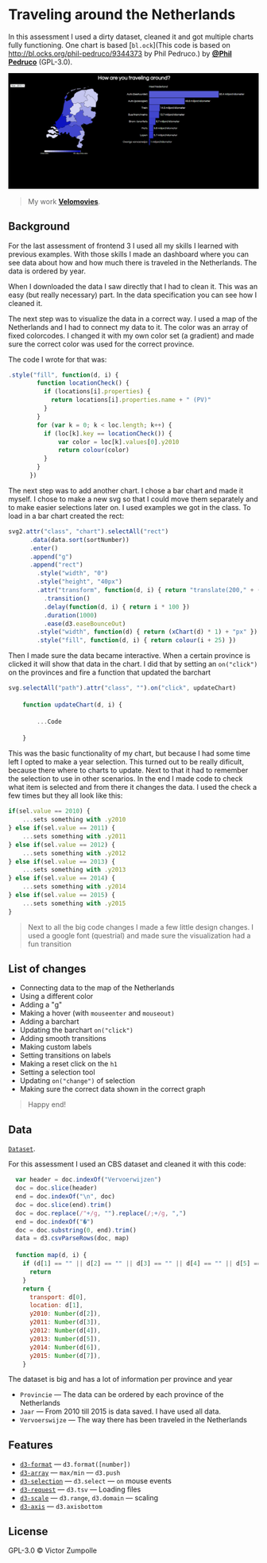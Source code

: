 # Traveling around the Netherlands

In this assessment I used a dirty dataset, cleaned it and got multiple charts fully functioning. One chart is based [`bl.ock`](This code is based on http://bl.ocks.org/phil-pedruco/9344373 by Phil Pedruco.) by
[**@Phil Pedruco**](https://github.com/phil-pedruco) (GPL-3.0).

![Preview image](preview.png)
> My work
> [**Velomovies**](https://velomovies.github.io/fe3-assessment-3/).

## Background

For the last assessment of frontend 3 I used all my skills I learned with previous examples. With those skills I made an dashboard where you can see data about how and how much there is traveled in the Netherlands. The data is ordered by year. 

When I downloaded the data I saw directly that I had to clean it. This was an easy (but really necessary) part. In the data specification you can see how I cleaned it. 

The next step was to visualize the data in a correct way. I used a map of the Netherlands and I had to connect my data to it. The color was an array of fixed colorcodes. I changed it with my own color set (a gradient) and made sure the correct color was used for the correct province. 

The code I wrote for that was:
```javascript
.style("fill", function(d, i) {
        function locationCheck() {
          if (locations[i].properties) {
            return locations[i].properties.name + " (PV)"
          }
        }
        for (var k = 0; k < loc.length; k++) {
          if (loc[k].key == locationCheck()) {
              var color = loc[k].values[0].y2010
              return colour(color)
          }
        }
      })
```
The next step was to add another chart. I chose a bar chart and made it myself. I chose to make a new svg so that I could move them separately and to make easier selections later on. I used examples we got in the class. To load in a bar chart created the rect:
```javascript
svg2.attr("class", "chart").selectAll("rect")
      .data(data.sort(sortNumber))
      .enter()
      .append("g")
      .append("rect")
        .style("width", "0")
        .style("height", "40px")
        .attr("transform", function(d, i) { return "translate(200," + ((i + 1) * 41) + ")" })
          .transition()
          .delay(function(d, i) { return i * 100 })
          .duration(1000)
          .ease(d3.easeBounceOut)
        .style("width", function(d) { return (xChart(d) * 1) + "px" })
        .style("fill", function(d, i) { return colour(i + 25) })
```
Then I made sure the data became interactive. When a certain province is clicked it will show that data in the chart. I did that by setting an `on("click")` on the provinces and fire a function that updated the barchart
```javascript
svg.selectAll("path").attr("class", "").on("click", updateChart)

    function updateChart(d, i) {
    
        ...Code
        
    }
```
This was the basic functionality of my chart, but because I had some time left I opted to make a year selection. This turned out to be really dificult, because there where to charts to update. Next to that it had to remember the selection to use in other scenarios. In the end I made code to check what item is selected and from there it changes the data. I used the check a few times but they all look like this:
```javascript
if(sel.value == 2010) {
    ...sets something with .y2010
} else if(sel.value == 2011) {
    ...sets something with .y2011
} else if(sel.value == 2012) {
    ...sets something with .y2012
} else if(sel.value == 2013) {
    ...sets something with .y2013
} else if(sel.value == 2014) {
    ...sets something with .y2014
} else if(sel.value == 2015) {
    ...sets something with .y2015
}
```

> Next to all the big code changes I made a few little design changes. I used a google font (questrial) and made sure the visualization had a fun transition

## List of changes
* Connecting data to the map of the Netherlands
* Using a different color
* Adding a "g"
* Making a hover (with `mouseenter` and `mouseout)`
* Adding a barchart
* Updating the barchart `on("click")`
* Adding smooth transitions
* Making custom labels
* Setting transitions on labels
* Making a reset click on the `h1`
* Setting a selection tool
* Updating `on("change")` of selection
* Making sure the correct data shown in the correct graph

> Happy end! 

## Data

[`Dataset`](http://statline.cbs.nl/Statweb/publication/?DM=SLNL&PA=83497ned&D1=0&D2=a&D3=0,5-16&D4=a&HDR=T,G3&STB=G1,G2&VW=T). 

For this assessment I used an CBS dataset and cleaned it with this code:
```javascript
  var header = doc.indexOf("Vervoerwijzen")
  doc = doc.slice(header)
  end = doc.indexOf("\n", doc)
  doc = doc.slice(end).trim()
  doc = doc.replace(/"+/g, "").replace(/;+/g, ",")
  end = doc.indexOf("�")
  doc = doc.substring(0, end).trim()
  data = d3.csvParseRows(doc, map)

  function map(d, i) {
    if (d[1] == "" || d[2] == "" || d[3] == "" || d[4] == "" || d[5] == "" || d[6] == "" || d[7] == "") {
      return
    }
    return {
      transport: d[0],
      location: d[1],
      y2010: Number(d[2]),
      y2011: Number(d[3]),
      y2012: Number(d[4]),
      y2013: Number(d[5]),
      y2014: Number(d[6]),
      y2015: Number(d[7]),
    }
```
The dataset is big and has a lot of information per province and year
* `Provincie` — The data can be ordered by each province of the Netherlands
* `Jaar` — From 2010 till 2015 is data saved. I have used all data.
* `Vervoerswijze` — The way there has been traveled in the Netherlands

## Features
*   [`d3-format`](https://github.com/d3/d3-format#api-reference)
    — `d3.format([number])`
*   [`d3-array`](https://github.com/d3/d3-array)
    — `max/min`
    — `d3.push` 
*   [`d3-selection`](https://github.com/d3/d3-selection#d3-selection)
    — `d3.select`
    — `on` mouse events
*   [`d3-request`](https://github.com/d3/d3-request#api-reference)
    — `d3.tsv`
    — Loading files
*   [`d3-scale`](https://github.com/d3/d3-scale#api-reference)
    — `d3.range`,  `d3.domain`
    — scaling
*   [`d3-axis`](https://github.com/d3/d3-axis#d3-axis)
    — `d3.axisbottom`
    
    
    

## License

GPL-3.0 © Victor Zumpolle
